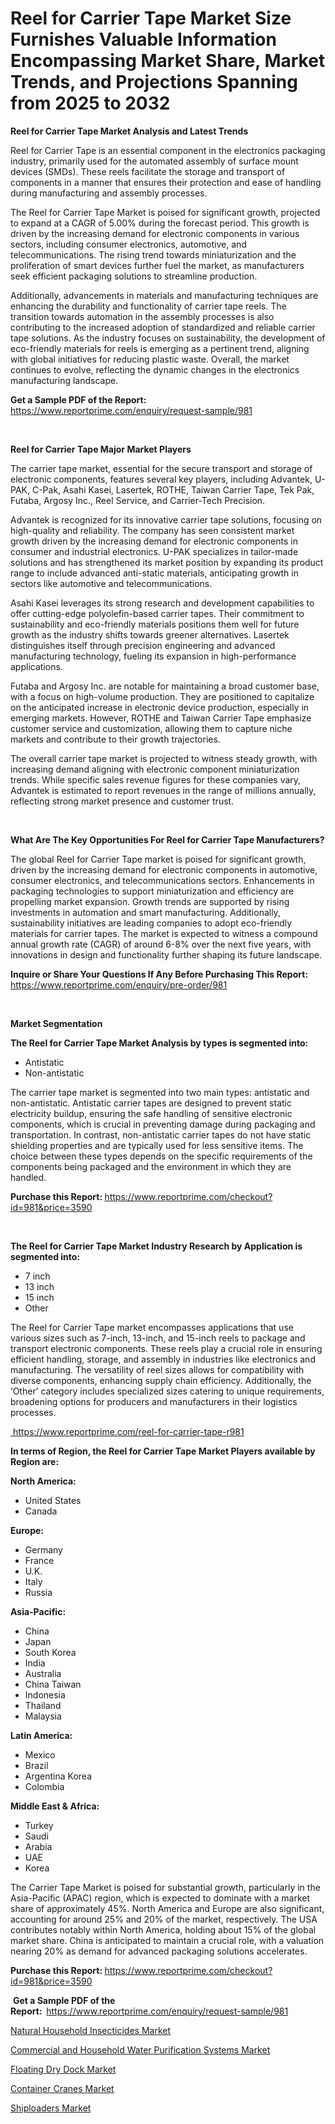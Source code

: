<p><h1>Reel for Carrier Tape Market Size Furnishes Valuable Information Encompassing Market Share, Market Trends, and Projections Spanning from 2025 to 2032</h1></p><p><strong>Reel for Carrier Tape Market Analysis and Latest Trends</strong></p>
<p><p>Reel for Carrier Tape is an essential component in the electronics packaging industry, primarily used for the automated assembly of surface mount devices (SMDs). These reels facilitate the storage and transport of components in a manner that ensures their protection and ease of handling during manufacturing and assembly processes.</p><p>The Reel for Carrier Tape Market is poised for significant growth, projected to expand at a CAGR of 5.00% during the forecast period. This growth is driven by the increasing demand for electronic components in various sectors, including consumer electronics, automotive, and telecommunications. The rising trend towards miniaturization and the proliferation of smart devices further fuel the market, as manufacturers seek efficient packaging solutions to streamline production.</p><p>Additionally, advancements in materials and manufacturing techniques are enhancing the durability and functionality of carrier tape reels. The transition towards automation in the assembly processes is also contributing to the increased adoption of standardized and reliable carrier tape solutions. As the industry focuses on sustainability, the development of eco-friendly materials for reels is emerging as a pertinent trend, aligning with global initiatives for reducing plastic waste. Overall, the market continues to evolve, reflecting the dynamic changes in the electronics manufacturing landscape.</p></p>
<p><strong>Get a Sample PDF of the Report:&nbsp;</strong> <a href="https://www.reportprime.com/enquiry/request-sample/981?utm_campaign=2263&utm_medium=2&utm_source=Github&utm_content=ia&utm_term=18032025&utm_id=reel-for-carrier-tape">https://www.reportprime.com/enquiry/request-sample/981</a></p>
<p>&nbsp;</p>
<p><strong>Reel for Carrier Tape Major Market Players</strong></p>
<p><p>The carrier tape market, essential for the secure transport and storage of electronic components, features several key players, including Advantek, U-PAK, C-Pak, Asahi Kasei, Lasertek, ROTHE, Taiwan Carrier Tape, Tek Pak, Futaba, Argosy Inc., Reel Service, and Carrier-Tech Precision.</p><p>Advantek is recognized for its innovative carrier tape solutions, focusing on high-quality and reliability. The company has seen consistent market growth driven by the increasing demand for electronic components in consumer and industrial electronics. U-PAK specializes in tailor-made solutions and has strengthened its market position by expanding its product range to include advanced anti-static materials, anticipating growth in sectors like automotive and telecommunications.</p><p>Asahi Kasei leverages its strong research and development capabilities to offer cutting-edge polyolefin-based carrier tapes. Their commitment to sustainability and eco-friendly materials positions them well for future growth as the industry shifts towards greener alternatives. Lasertek distinguishes itself through precision engineering and advanced manufacturing technology, fueling its expansion in high-performance applications.</p><p>Futaba and Argosy Inc. are notable for maintaining a broad customer base, with a focus on high-volume production. They are positioned to capitalize on the anticipated increase in electronic device production, especially in emerging markets. However, ROTHE and Taiwan Carrier Tape emphasize customer service and customization, allowing them to capture niche markets and contribute to their growth trajectories.</p><p>The overall carrier tape market is projected to witness steady growth, with increasing demand aligning with electronic component miniaturization trends. While specific sales revenue figures for these companies vary, Advantek is estimated to report revenues in the range of millions annually, reflecting strong market presence and customer trust.</p></p>
<p>&nbsp;</p>
<p><strong>What Are The Key Opportunities For Reel for Carrier Tape Manufacturers?</strong></p>
<p><p>The global Reel for Carrier Tape market is poised for significant growth, driven by the increasing demand for electronic components in automotive, consumer electronics, and telecommunications sectors. Enhancements in packaging technologies to support miniaturization and efficiency are propelling market expansion. Growth trends are supported by rising investments in automation and smart manufacturing. Additionally, sustainability initiatives are leading companies to adopt eco-friendly materials for carrier tapes. The market is expected to witness a compound annual growth rate (CAGR) of around 6-8% over the next five years, with innovations in design and functionality further shaping its future landscape.</p></p>
<p><strong>Inquire or Share Your Questions If Any Before Purchasing This Report:</strong> <a href="https://www.reportprime.com/enquiry/pre-order/981?utm_campaign=2263&utm_medium=2&utm_source=Github&utm_content=ia&utm_term=18032025&utm_id=reel-for-carrier-tape">https://www.reportprime.com/enquiry/pre-order/981</a></p>
<p>&nbsp;</p>
<p><strong>Market Segmentation</strong></p>
<p><strong>The Reel for Carrier Tape Market Analysis by types is segmented into:</strong></p>
<p><ul><li>Antistatic</li><li>Non-antistatic</li></ul></p>
<p><p>The carrier tape market is segmented into two main types: antistatic and non-antistatic. Antistatic carrier tapes are designed to prevent static electricity buildup, ensuring the safe handling of sensitive electronic components, which is crucial in preventing damage during packaging and transportation. In contrast, non-antistatic carrier tapes do not have static shielding properties and are typically used for less sensitive items. The choice between these types depends on the specific requirements of the components being packaged and the environment in which they are handled.</p></p>
<p><strong>Purchase this Report:&nbsp;</strong><a href="https://www.reportprime.com/checkout?id=981&price=3590&utm_campaign=2263&utm_medium=2&utm_source=Github&utm_content=ia&utm_term=18032025&utm_id=reel-for-carrier-tape">https://www.reportprime.com/checkout?id=981&price=3590</a></p>
<p>&nbsp;</p>
<p><strong>The Reel for Carrier Tape Market Industry Research by Application is segmented into:</strong></p>
<p><ul><li>7 inch</li><li>13 inch</li><li>15 inch</li><li>Other</li></ul></p>
<p><p>The Reel for Carrier Tape market encompasses applications that use various sizes such as 7-inch, 13-inch, and 15-inch reels to package and transport electronic components. These reels play a crucial role in ensuring efficient handling, storage, and assembly in industries like electronics and manufacturing. The versatility of reel sizes allows for compatibility with diverse components, enhancing supply chain efficiency. Additionally, the ‘Other’ category includes specialized sizes catering to unique requirements, broadening options for producers and manufacturers in their logistics processes.</p></p>
<p><a href="https://www.reportprime.com/reel-for-carrier-tape-r981?utm_campaign=2263&utm_medium=2&utm_source=Github&utm_content=ia&utm_term=18032025&utm_id=reel-for-carrier-tape">&nbsp;https://www.reportprime.com/reel-for-carrier-tape-r981</a></p>
<p><strong>In terms of Region, the Reel for Carrier Tape Market Players available by Region are:</strong></p>
<p>
    <p> <strong> North America: </strong>
        <ul>
            <li>United States</li>
            <li>Canada</li>
        </ul>
        </p> 
    <p> <strong> Europe: </strong>
        <ul>
            <li>Germany</li>
            <li>France</li>
            <li>U.K.</li>
            <li>Italy</li>
            <li>Russia</li>
        </ul>
        </p> 
    <p> <strong> Asia-Pacific: </strong>
        <ul>
            <li>China</li>
            <li>Japan</li>
            <li>South Korea</li>
            <li>India</li>
            <li>Australia</li>
            <li>China Taiwan</li>
            <li>Indonesia</li>
            <li>Thailand</li>
            <li>Malaysia</li>
        </ul>
        </p> 
    <p> <strong> Latin America: </strong>
        <ul>
            <li>Mexico</li>
            <li>Brazil</li>
            <li>Argentina Korea</li>
            <li>Colombia</li>
        </ul>
        </p> 
    <p> <strong> Middle East & Africa: </strong>
        <ul>
            <li>Turkey</li>
            <li>Saudi</li>
            <li>Arabia</li>
            <li>UAE</li>
            <li>Korea</li>
        </ul>
    </p>
    </p>
<p><p>The Carrier Tape Market is poised for substantial growth, particularly in the Asia-Pacific (APAC) region, which is expected to dominate with a market share of approximately 45%. North America and Europe are also significant, accounting for around 25% and 20% of the market, respectively. The USA contributes notably within North America, holding about 15% of the global market share. China is anticipated to maintain a crucial role, with a valuation nearing 20% as demand for advanced packaging solutions accelerates.</p></p>
<p><strong>Purchase this Report: </strong><a href="https://www.reportprime.com/checkout?id=981&price=3590&utm_campaign=2263&utm_medium=2&utm_source=Github&utm_content=ia&utm_term=18032025&utm_id=reel-for-carrier-tape">https://www.reportprime.com/checkout?id=981&price=3590</a></p>
<p>&nbsp;<strong>Get a Sample PDF of the Report:&nbsp;&nbsp;</strong><a href="https://www.reportprime.com/enquiry/request-sample/981?utm_campaign=2263&utm_medium=2&utm_source=Github&utm_content=ia&utm_term=18032025&utm_id=reel-for-carrier-tape">https://www.reportprime.com/enquiry/request-sample/981</a></p>
<p><strong></strong></p>
<p><p><a href="https://github.com/delcirodda4f/Market-Research-Report-List-1/blob/main/natural-household-insecticides-market.md?utm_campaign=2263&utm_medium=2&utm_source=Github&utm_content=ia&utm_term=18032025&utm_id=reel-for-carrier-tape">Natural Household Insecticides Market</a></p><p><a href="https://github.com/seherlouize/Market-Research-Report-List-1/blob/main/commercial-and-household-water-purification-systems-market.md?utm_campaign=2263&utm_medium=2&utm_source=Github&utm_content=ia&utm_term=18032025&utm_id=reel-for-carrier-tape">Commercial and Household Water Purification Systems Market</a></p><p><a href="https://www.linkedin.com/pulse/floating-dry-dock-market-size-average-cagr-72-revenue-generationkey-hg8wc?utm_campaign=2263&utm_medium=2&utm_source=Github&utm_content=ia&utm_term=18032025&utm_id=reel-for-carrier-tape">Floating Dry Dock Market</a></p><p><a href="https://www.linkedin.com/pulse/container-cranes-market-segmentation-in-depth-analysis-9bmjc?utm_campaign=2263&utm_medium=2&utm_source=Github&utm_content=ia&utm_term=18032025&utm_id=reel-for-carrier-tape">Container Cranes Market</a></p><p><a href="https://www.linkedin.com/pulse/shiploaders-market-analysisbased-predicted-53-cagr-growth-from-lgu6c?utm_campaign=2263&utm_medium=2&utm_source=Github&utm_content=ia&utm_term=18032025&utm_id=reel-for-carrier-tape">Shiploaders Market</a></p></p>